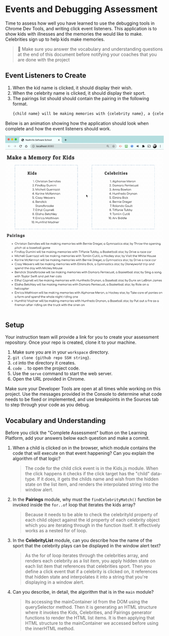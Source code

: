 # Events and Debugging Assessment

Time to assess how well you have learned to use the debugging tools in Chrome Dev Tools, and writing click event listeners. This application is to show kids with illnesses and the memories the would like to make. Celebrities sign up to help kids make memories.

> 🧨 Make sure you answer the vocabulary and understanding questions at the end of this document before notifying your coaches that you are done with the project

## Event Listeners to Create

1. When the kid name is clicked, it should display their wish.
1. When the celebrity name is clicked, it should display their sport.
1. The pairings list should should contain the pairing in the following format.
    ```html
    {child name} will be making memories with {celebrity name}, a {celebrity sport} star, by {child wish}
    ```

Below is an animation showing how the application should look when complete and how the event listeners should work.

<img src="./images/debugging-events-assessment.gif" width="700px">

## Setup

Your instruction team will provide a link for you to create your assessment repository. Once your repo is created, clone it to your machine.

1. Make sure you are in your `workspace` directory.
1. `git clone {github repo SSH string}`.
1. `cd` into the directory it creates.
1. `code .` to open the project code.
1. Use the `serve` command to start the web server.
1. Open the URL provided in Chrome.

Make sure your Developer Tools are open at all times while working on this project. Use the messages provided in the Console to determine what code needs to be fixed or implemented, and use breakpoints in the Sources tab to step through your code as you debug.

## Vocabulary and Understanding

Before you click the "Complete Assessment" button on the Learning Platform, add your answers below each question and make a commit.

1. When a child is clicked on in the browser, which module contains the code that will execute on that event happening? Can you explain the algorithm of that logic?
   > The code for the child click event is in the Kids.js module. When the click happens it checks if the click target has the "child" data-type. If it does, it gets the childs name and wish from the hidden state on the list item, and renders the interpolated string into the window alert.  

2. In the **Pairings** module, why must the `findCelebrityMatch()` function be invoked inside the `for..of` loop that iterates the kids array?
   > Because it needs to be able to check the celebrityId property of each child object against the id property of each celebrity object which you are iterating through in the function itself. It effectively works as a nested for of loop.

3. In the **CelebrityList** module, can you describe how the name of the sport that the celebrity plays can be displayed in the window alert text?
   > As the for of loop iterates through the celebrities array, and renders each celebrity as a list item, you apply hidden state on each list item that references that celebrities sport. Then you define a click event that if a celebrity is clicked on, it references that hidden state and interpolates it into a string that you're displaying in a window alert.

4. Can you describe, in detail, the algorithm that is in the `main` module?
   > Its accessing the mainContainer id from the DOM using the querySelector method. Then it is generating an HTML structure where it invokes the Kids, Celebrities, and Pairings generator functions to render the HTML list items. It is then applying that HTML structure to the mainContainer we accessed before using the innerHTML method.
